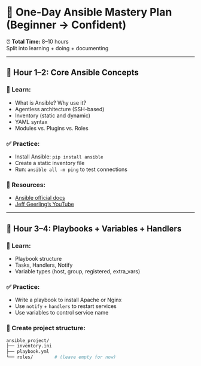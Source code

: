 # 🚀 One-Day Ansible Mastery Plan (Beginner → Confident)

⏰ **Total Time:** 8–10 hours  
Split into learning + doing + documenting

---

## 🔹 Hour 1–2: Core Ansible Concepts

### 🧠 Learn:
- What is Ansible? Why use it?
- Agentless architecture (SSH-based)
- Inventory (static and dynamic)
- YAML syntax
- Modules vs. Plugins vs. Roles

### ✅ Practice:
- Install Ansible: `pip install ansible`
- Create a static inventory file
- Run: `ansible all -m ping` to test connections

### 📘 Resources:
- [Ansible official docs](https://docs.ansible.com/)
- [Jeff Geerling’s YouTube](https://www.youtube.com/c/JeffGeerling)

---

## 🔹 Hour 3–4: Playbooks + Variables + Handlers

### 🧠 Learn:
- Playbook structure
- Tasks, Handlers, Notify
- Variable types (host, group, registered, extra_vars)

### ✅ Practice:
- Write a playbook to install Apache or Nginx
- Use `notify` + `handlers` to restart services
- Use variables to control service name

### 📂 Create project structure:
```bash
ansible_project/
├── inventory.ini
├── playbook.yml
└── roles/        # (leave empty for now)
